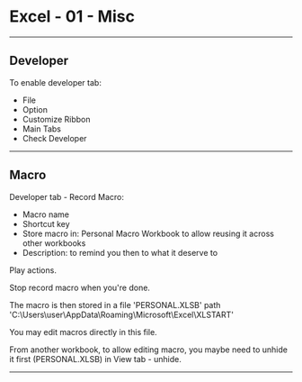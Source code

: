 # Excel - 01 - Misc

***

## Developer

To enable developer tab:

- File  
- Option  
- Customize Ribbon  
- Main Tabs  
- Check Developer

***

## Macro

Developer tab - Record Macro:

- Macro name  
- Shortcut key  
- Store macro in: Personal Macro Workbook to allow reusing it across other workbooks
- Description: to remind you then to what it deserve to

Play actions.

Stop record macro when you're done.

The macro is then stored in a file 'PERSONAL.XLSB' path 'C:\Users\user\AppData\Roaming\Microsoft\Excel\XLSTART'

You may edit macros directly in this file.

From another workbook, to allow editing macro, you maybe need to unhide it first (PERSONAL.XLSB) in View tab - unhide.

***
